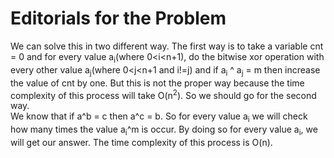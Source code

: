 # Editorials for the Problem

We can solve this in two different way. The first way is to take a variable cnt = 0 and 
for every value a<sub>i</sub>(where 0<i<n+1), do the bitwise xor operation with every other value  a<sub>j</sub>(where 0<j<n+1 and i!=j) and if a<sub>i</sub> ^ a<sub>j</sub> = m then increase the value of cnt by one. But this is not the proper way because the time complexity of this process will take O(n<sup>2</sup>). So we should go for the second way.  
We know that if a^b = c then a^c = b. So for every value a<sub>i</sub> we will check how many times the value a<sub>i</sub>^m is occur. By doing so for every value a<sub>i</sub>, we will get our answer. The time complexity of this process is O(n).
